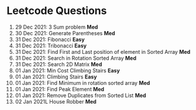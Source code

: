 # Leetcode Questions  
1. 29 Dec 2021: 3 Sum problem **Med**  
2. 30 Dec 2021: Generate Parentheses **Med**  
3. 31 Dec 2021: Fibonacci **Easy**  
4. 31 Dec 2021: Tribonacci **Easy**  
5. 31 Dec 2021: Find First and Last position of element in Sorted Array **Med**  
6. 31 Dec 2021: Search in Rotation Sorted Array **Med**
7. 31 Dec 2021: Search 2D Matrix **Med**  
8. 01 Jan 2021: Min Cost Climbing Stairs **Easy**  
9. 01 Jan 2021: Climbing Stairs **Easy**  
10. 01 Jan 2021: Find Minimum in rotation sorted array **Med**
11. 01 Jan 2021: Find Peak Element **Med**  
12. 01 Jan 2021: Remove Duplicates from Sorted List **Med**  
13. 02 Jan 2021L House Robber **Med**
